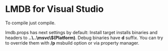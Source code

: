 # LMDB for Visual Studio

To compile just compile.

lmdb.props has next settings by default:
Install target installs binaries and headers to **..\\..\\msvc\\$(Platform)**.
Debug binaries have **d** suffix.
You can try to override them with **/p** msbuild option or via property manager.
